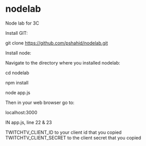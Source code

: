 nodelab
=======

Node lab for 3C

Install GIT:

git clone https://github.com/pshahid/nodelab.git

Install node:

Navigate to the directory where you installed nodelab:

cd nodelab

npm install

node app.js

Then in your web browser go to:

localhost:3000

IN app.js, line 22 & 23

TWITCHTV_CLIENT_ID to your client id that you copied
TWITCHTV_CLIENT_SECRET to the client secret that you copied